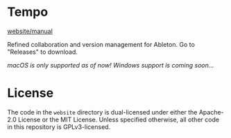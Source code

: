 # Tempo 
[website/manual](https://mattheson.github.io/tempo/)

Refined collaboration and version management for Ableton.
Go to "Releases" to download.

*macOS is only supported as of now! Windows support is coming soon...*

# License

The code in the `website` directory is dual-licensed under either the Apache-2.0 License or the MIT License.
Unless specified otherwise, all other code in this repository is GPLv3-licensed.